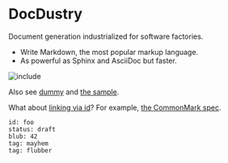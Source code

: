 # DocDustry

Document generation industrialized for software factories.

* Write Markdown, the most popular markup language.
* As powerful as Sphinx and AsciiDoc but faster.

![include](did:requirements)

Also see [dummy](dummy.html) and [the sample](markdown_sample.html).

What about [linking via id](did:a724c47012f1a8a802048c3bf23a47f3)?
For example, [the CommonMark spec](did:commonmark-spec).


```docdustry-docmeta
id: foo
status: draft
blub: 42
tag: mayhem
tag: flubber
```

